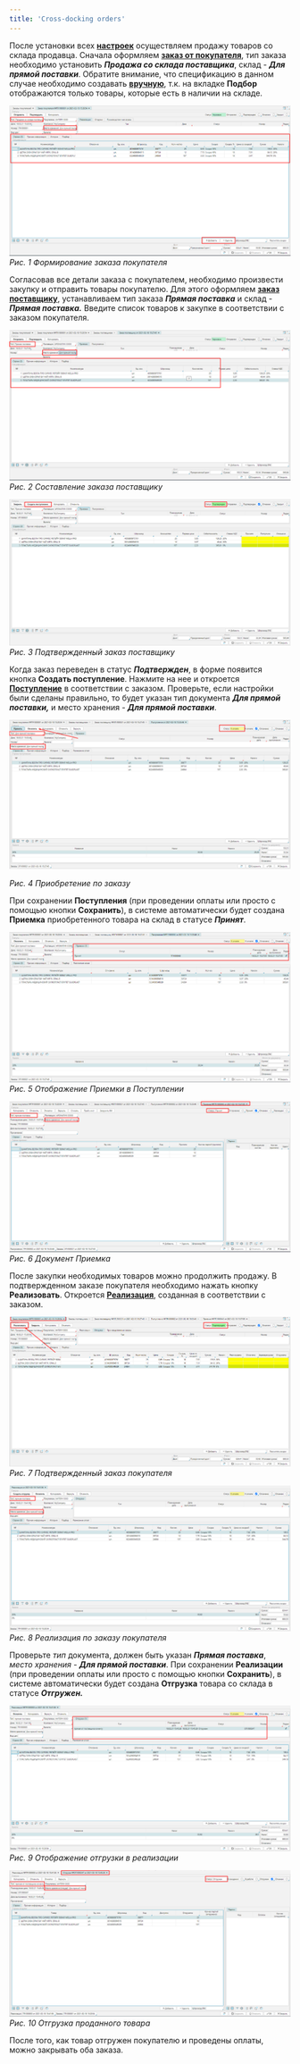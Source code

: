 ```yaml
---
title: 'Cross-docking orders'
---
```


После установки всех [**настроек**](Cross-docking_settings.md) осуществляем продажу товаров со склада продавца. Сначала оформляем [**заказ от покупателя**](Customer_orders.md), тип заказа необходимо установить ***Продажа со склада поставщика***, склад - ***Для прямой поставки***. Обратите внимание, что спецификацию в данном случае необходимо создавать [**вручную**](Customer_orders.md), т.к. на вкладке **Подбор** отображаются только товары, которые есть в наличии на складе.

![](images/Cross-docking_orders_1.png)  
*Рис. 1 Формирование заказа покупателя*

  

Согласовав все детали заказа с покупателем, необходимо произвести закупку и отправить товары покупателю. Для этого оформляем [**заказ поставщику**](Puchase_order.md), устанавливаем тип заказа ***Прямая поставка*** и склад - ***Прямая поставка.*** Введите список товаров к закупке в соответствии с заказом покупателя.

![](images/Cross-docking_orders_2.png)  
*Рис. 2 Составление заказа поставщику*

  

![](images/Cross-docking_orders_3.png)  
*Рис. 3 Подтвержденный заказ поставщику*

  

Когда заказ переведен в статус ***Подтвержден***, в форме появится кнопка **Создать поступление**. Нажмите на нее и откроется [**Поступление**](Vendor_payments.md) в соответствии с заказом. Проверьте, если настройки были сделаны правильно, то будет указан тип документа ***Для прямой поставки,*** и место хранения - ***Для прямой поставки***.

![](images/Cross-docking_orders_4.png)

*Рис. 4 Приобретение по заказу*

  

При сохранении **Поступления** (при проведении оплаты или просто с помощью кнопки **Сохранить**), в системе автоматически будет создана **Приемка** приобретенного товара на склад в статусе ***Принят***.

![](images/Cross-docking_orders_5.png)  
*Рис. 5 Отображение Приемки в Поступлении*

  

![](images/Cross-docking_orders_6.png)  
*Рис. 6 Документ Приемка*

  

После закупки необходимых товаров можно продолжить продажу. В подтвержденном заказе покупателя необходимо нажать кнопку **Реализовать**. Откроется [**Реализация**](Customer_invoice_and_Payment_collection.md), созданная в соответствии с заказом.

![](images/Cross-docking_orders_7.png)  
*Рис. 7 Подтвержденный заказ покупателя*

  

![](images/Cross-docking_orders_8.png)  
*Рис. 8 Реализация по заказу покупателя*

  

Проверьте *тип* документа, должен быть указан ***Прямая поставка***, *место хранения* - ***Для прямой поставки***. При сохранении **Реализации** (при проведении оплаты или просто с помощью кнопки **Сохранить**), в системе автоматически будет создана **Отгрузка** товара со склада в статусе ***Отгружен.***

![](images/Cross-docking_orders_9.png)  
*Рис. 9 Отображение отгрузки в реализации*

  

![](images/Cross-docking_orders_10.png)  
*Рис. 10 Отгрузка проданного товара*

  

После того, как товар отгружен покупателю и проведены оплаты, можно закрывать оба заказа.

  




  
